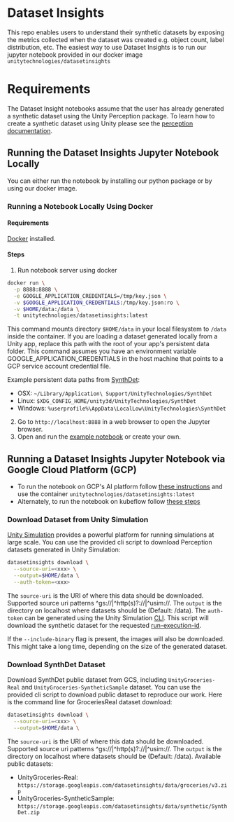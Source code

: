 Dataset Insights
================
This repo enables users to understand their synthetic datasets by exposing the metrics collected when the dataset
was created e.g. object count, label distribution, etc. The easiest way to use Dataset Insights is
to run our jupyter notebook provided in our docker image `unitytechnologies/datasetinsights`

Requirements
============

The Dataset Insight notebooks assume that the user has already generated a synthetic dataset using the Unity Perception package.
To learn how to create a synthetic dataset using Unity please see the
[perception documentation](https://github.com/Unity-Technologies/com.unity.perception).


## Running the Dataset Insights Jupyter Notebook Locally
You can either run the notebook by installing our python package or by using our docker image.

### Running a Notebook Locally Using Docker

#### Requirements
[Docker](https://docs.docker.com/get-docker/) installed.

#### Steps
1. Run notebook server using docker

```bash
docker run \
  -p 8888:8888 \
  -e GOOGLE_APPLICATION_CREDENTIALS=/tmp/key.json \
  -v $GOOGLE_APPLICATION_CREDENTIALS:/tmp/key.json:ro \
  -v $HOME/data:/data \
  -t unitytechnologies/datasetinsights:latest
```
This command mounts directory `$HOME/data` in your local filesystem to `/data` inside the container.
If you are loading a dataset generated locally from a Unity app, replace this path with the root of your app's persistent data folder. This command assumes you have an environment variable GOOGLE_APPLICATION_CREDENTIALS in the host machine that points to a GCP service account credential file. 

Example persistent data paths from [SynthDet](https://github.com/Unity-Technologies/synthdet):
* OSX: `~/Library/Application\ Support/UnityTechnologies/SynthDet`
* Linux: `$XDG_CONFIG_HOME/unity3d/UnityTechnologies/SynthDet`
* Windows: `%userprofile%\AppData\LocalLow\UnityTechnologies\SynthDet`


2. Go to `http://localhost:8888` in a web browser to open the Jupyter browser.
3. Open and run the [example notebook](https://hub.docker.com/r/unitytechnologies/datasetinsights) or create your own.

## Running a Dataset Insights Jupyter Notebook via Google Cloud Platform (GCP)
- To run the notebook on GCP's AI platform follow
[these instructions](https://cloud.google.com/ai-platform/notebooks/docs/custom-container) and use the container `unitytechnologies/datasetinsights:latest`
- Alternately, to run the notebook on kubeflow follow [these steps](https://www.kubeflow.org/docs/notebooks/setup/)

### Download Dataset from Unity Simulation

[Unity Simulation](https://unity.com/products/simulation) provides a powerful platform for running simulations at large scale. You can use the provided cli script to download Perception datasets generated in Unity Simulation:

```bash
datasetinsights download \
  --source-uri=<xxx> \
  --output=$HOME/data \
  --auth-token=<xxx>
```
The `source-uri` is the URI of where this data should be downloaded. Supported source uri patterns ^gs://|^http(s)?://|^usim://. The `output` is the directory on localhost where datasets should be (Default: /data). The `auth-token` can be generated using the Unity Simulation [CLI](https://github.com/Unity-Technologies/Unity-Simulation-Docs/blob/master/doc/cli.md#usim-inspect-auth). This script will download the synthetic dataset for the requested [run-execution-id](https://github.com/Unity-Technologies/Unity-Simulation-Docs/blob/master/doc/cli.md#argument-descriptions).

If the `--include-binary` flag is present, the images will also be downloaded. This might take a long time, depending on the size of the generated dataset.

### Download SynthDet Dataset

Download SynthDet public dataset from GCS, including `UnityGroceries-Real` and `UnityGroceries-SyntheticSample` dataset. You can use the provided cli script to download public dataset to reproduce our work. Here is the command line for GroceriesReal dataset download:

```bash
datasetinsights download \
  --source-uri=<xxx> \
  --output=$HOME/data \
```
The `source-uri` is the URI of where this data should be downloaded. Supported source uri patterns ^gs://|^http(s)?://|^usim://. The `output` is the directory on localhost where datasets should be (Default: /data). 
Available public datasets:
* UnityGroceries-Real: `https://storage.googleapis.com/datasetinsights/data/groceries/v3.zip`
* UnityGroceries-SyntheticSample: `https://storage.googleapis.com/datasetinsights/data/synthetic/SynthDet.zip`
